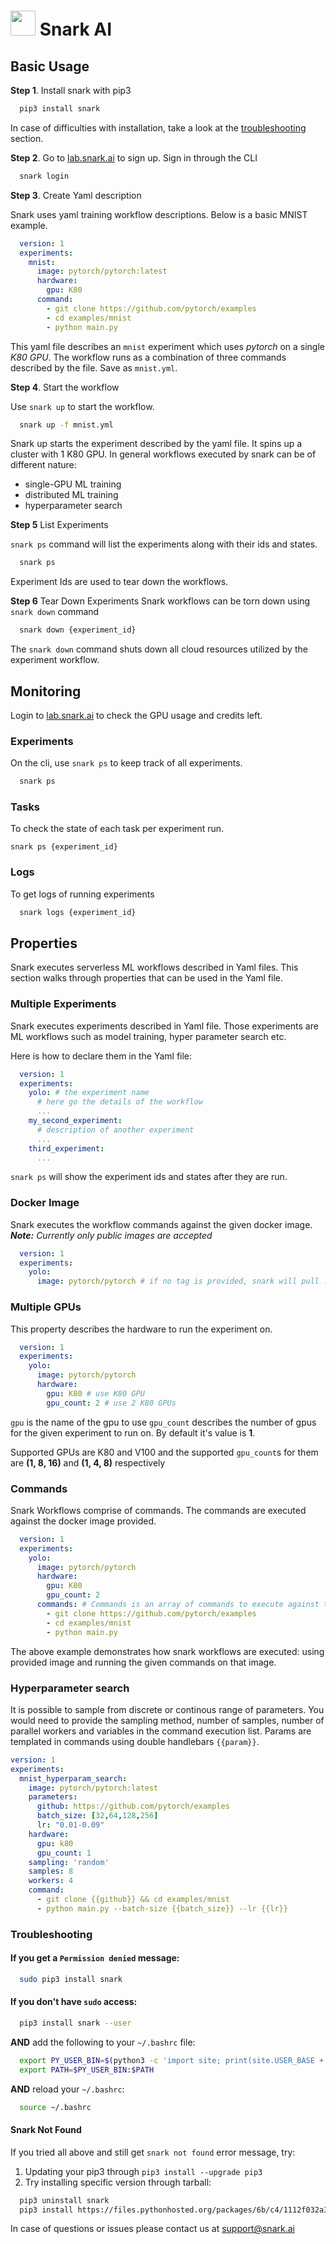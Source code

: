 

# <img src="https://avatars3.githubusercontent.com/u/34816118?s=200&v=4" data-canonical-src="hhttps://avatars3.githubusercontent.com/u/34816118?s=200&v=4" width="40" height="40" /> Snark AI

## Basic Usage
**Step 1**. Install snark with pip3
```bash
  pip3 install snark
```
In case of difficulties with installation, take a look at the [troubleshooting](#troubleshooting) section. 

**Step 2**. Go to [lab.snark.ai](https://lab.snark.ai) to sign up. Sign in through the CLI
```bash
  snark login
```

**Step 3**. Create Yaml description

Snark uses yaml training workflow descriptions. Below is a basic MNIST example. 
```yaml
  version: 1
  experiments:
    mnist:
      image: pytorch/pytorch:latest
      hardware:
        gpu: K80
      command:
        - git clone https://github.com/pytorch/examples
        - cd examples/mnist
        - python main.py
```
This yaml file describes an `mnist` experiment which uses _pytorch_ on a single _K80 GPU_.
The workflow runs as a combination of three commands described by the file.
Save as `mnist.yml`.

**Step 4**. Start the workflow

Use `snark up` to start the workflow.
```bash
  snark up -f mnist.yml
```

Snark up starts the experiment described by the yaml file. It spins up a cluster with 1 K80 GPU.
In general workflows executed by snark can be of different nature:
- single-GPU ML training 
- distributed ML training 
- hyperparameter search

**Step 5** List Experiments

`snark ps` command will list the experiments along with their ids and states.
```bash
  snark ps
```
Experiment Ids are used to tear down the workflows.

**Step 6** Tear Down Experiments
Snark workflows can be torn down using `snark down` command
```bash
  snark down {experiment_id}
```
The `snark down` command shuts down all cloud resources utilized by the experiment workflow.


## Monitoring
Login to [lab.snark.ai](https://lab.snark.ai) to check the GPU usage and credits left.

### Experiments
On the cli, use `snark ps` to keep track of all experiments.
```bash
  snark ps
```

### Tasks
To check the state of each task per experiment run.
```
snark ps {experiment_id}
```

### Logs
To get logs of running experiments 
```bash
  snark logs {experiment_id}
```

## Properties 

Snark executes serverless ML workflows described in Yaml files. 
This section walks through properties that can be used in the Yaml file.

### Multiple Experiments
Snark executes experiments described in Yaml file. Those experiments are ML workflows such as model training, hyper parameter search etc.

Here is how to declare them in the Yaml file:
```yaml
  version: 1
  experiments:
    yolo: # the experiment name
      # here go the details of the workflow
      ...
    my_second_experiment:
      # description of another experiment
      ...
    third_experiment:
      ...

```
`snark ps` will show the experiment ids and states after they are run.


### Docker Image

Snark executes the workflow commands against the given docker image.
**_Note:_** _Currently only public images are accepted_
```yaml
  version: 1
  experiments:
    yolo:
      image: pytorch/pytorch # if no tag is provided, snark will pull :latest image
```

### Multiple GPUs
This property describes the hardware to run the experiment on. 
```yaml
  version: 1
  experiments:
    yolo:
      image: pytorch/pytorch 
      hardware:
        gpu: K80 # use K80 GPU
        gpu_count: 2 # use 2 K80 GPUs
```
`gpu` is the name of the gpu to use
`gpu_count` describes the number of gpus for the given experiment to run on. By default it's value is **1**.

Supported GPUs are K80 and V100 and the supported `gpu_count`s for them are **(1, 8, 16)** and **(1, 4, 8)** respectively


### Commands
Snark Workflows comprise of commands. The commands are executed against the docker image provided.
```yaml
  version: 1
  experiments:
    yolo:
      image: pytorch/pytorch 
      hardware:
        gpu: K80
        gpu_count: 2
      commands: # Commands is an array of commands to execute against the image declared above
        - git clone https://github.com/pytorch/examples
        - cd examples/mnist
        - python main.py
```
The above example demonstrates how snark workflows are executed: using provided image and running the given commands on that image.


### Hyperparameter search
It is possible to sample from discrete or continous range of parameters. You would need to provide the sampling method, number of samples, number of parallel workers and variables in the command execution list. Params are templated in commands using double handlebars `{{param}}`.

```yaml
version: 1
experiments:
  mnist_hyperparam_search:
    image: pytorch/pytorch:latest
    parameters:
      github: https://github.com/pytorch/examples
      batch_size: [32,64,128,256]
      lr: "0.01-0.09"
    hardware:
      gpu: k80
      gpu_count: 1
    sampling: 'random'
    samples: 8
    workers: 4
    command:
      - git clone {{github}} && cd examples/mnist
      - python main.py --batch-size {{batch_size}} --lr {{lr}}
```


<a name="troubleshooting"></a>
### Troubleshooting

#### If you get a `Permission denied` message:
```bash
  sudo pip3 install snark
```
#### If you don't have `sudo` access:
```bash
  pip3 install snark --user
```

**AND** add the following to your `~/.bashrc` file:
```bash
  export PY_USER_BIN=$(python3 -c 'import site; print(site.USER_BASE + "/bin")')
  export PATH=$PY_USER_BIN:$PATH
```
**AND** reload your `~/.bashrc`:
```bash
  source ~/.bashrc
```
#### Snark Not Found
If you tried all above and still get `snark not found` error message, try:
1) Updating your pip3 through `pip3 install --upgrade pip3`
2) Try installing specific version through tarball:
```bash
  pip3 uninstall snark
  pip3 install https://files.pythonhosted.org/packages/6b/c4/1112f032a3d90686d757e5b0b325564a047488fc74fa43a138148dc2b8a5/snark-0.3.2.0.tar.gz
```

In case of questions or issues please contact us at support@snark.ai

